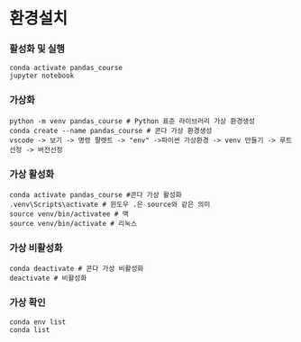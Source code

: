환경설치
=============

### 활성화 및 실행
```
conda activate pandas_course
jupyter notebook
```

### 가상화
```
python -m venv pandas_course # Python 표준 라이브러리 가상 환경생성
conda create --name pandas_course # 콘다 가상 환경생성
vscode -> 보기 -> 명령 팔렛트 -> "env" ->파이썬 가상환경 -> venv 만들기 -> 루트선정 -> 버전선정
```

### 가상 활성화
```
conda activate pandas_course #콘다 가상 활성화
.venv\Scripts\activate # 윈도우 .은 source와 같은 의미
source venv/bin/activatee # 맥
source venv/bin/activate # 리눅스
```

### 가상 비활성화
```
conda deactivate # 콘다 가상 비활성화
deactivate # 비활성화
```

### 가상 확인
```
conda env list
conda list
```